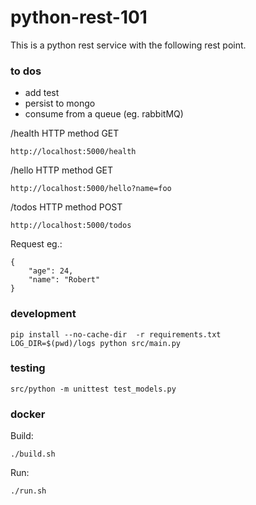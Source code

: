 # python-rest-101
This is a python rest service with the following rest point.


### to dos
* add test
* persist to mongo
* consume from a queue (eg. rabbitMQ)

/health HTTP method GET
```
http://localhost:5000/health
```

/hello HTTP method GET
```
http://localhost:5000/hello?name=foo
```

/todos HTTP method POST
```
http://localhost:5000/todos
```

Request eg.:
```
{
    "age": 24,
    "name": "Robert"
}
```

### development

```
pip install --no-cache-dir  -r requirements.txt
LOG_DIR=$(pwd)/logs python src/main.py
```

### testing

```
src/python -m unittest test_models.py
```

### docker

Build:
```
./build.sh
```

Run:
```
./run.sh
```
